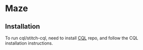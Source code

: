 
# Maze

## Installation

To run cql/stitch-cql, need to install [CQL](https://github.com/young-geng/CQL/tree/master) repo, and follow the CQL installation instructions.
